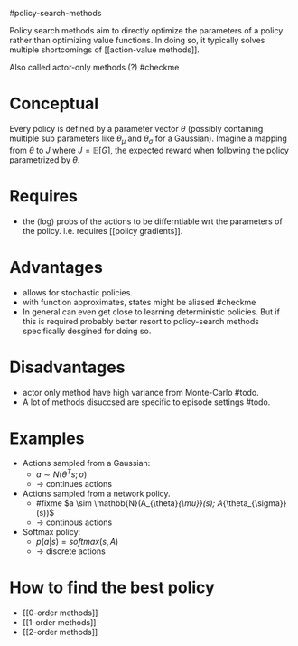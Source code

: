 #policy-search-methods 

Policy search methods aim to directly optimize the parameters of a policy rather than optimizing value functions. In doing so, it typically solves multiple shortcomings of [[action-value methods]].

Also called actor-only methods (?) #checkme 

# Conceptual
Every policy is defined by a parameter vector $\theta$ (possibly containing multiple sub parameters like $\theta_\mu$ and $\theta_\sigma$ for a Gaussian). Imagine a mapping from $\theta$ to $J$ where $J=\mathbb{E}[G]$, the expected reward when following the policy parametrized by $\theta$.


# Requires
* the (log) probs of the actions to be differntiable wrt the parameters of the policy. i.e. requires [[policy gradients]].


# Advantages
* allows for stochastic policies.
* with function approximates, states might be aliased #checkme 
* In general can even get close to learning deterministic policies. But if this is required probably better resort to policy-search methods specifically desgined for doing so.

# Disadvantages
* actor only method have high variance from Monte-Carlo #todo.
* A lot of methods disuccsed are specific to episode settings #todo.

# Examples
* Actions sampled from a Gaussian:
	* $a \sim N(\theta^Ts; \sigma)$
	* -> continues actions
* Actions sampled from a network policy.
	* #fixme  $a \sim \mathbb{N}(A_{\theta}_{\mu}}(s); A_{\theta_{\sigma}}(s))$
	* -> continous actions
* Softmax policy:
	* $p(a|s) = softmax(s, A)$
	* -> discrete actions

# How to find the best policy
* [[0-order methods]]
* [[1-order methods]]
* [[2-order methods]]
